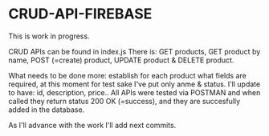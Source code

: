 # CRUD-API-FIREBASE
This is work in progress.

CRUD APIs can be found in index.js
There is: GET products, GET product by name, POST (=create) product, UPDATE product & DELETE product.

What needs to be done more: establish for each product what fields are required, at this moment for test sake I've put only anme & status. I'll update to have: id, description, price..
All APIs were tested via POSTMAN and when called they return status 200 OK (=success), and they are succesfully added in the database.

As I'll advance with the work I'll add next commits.
